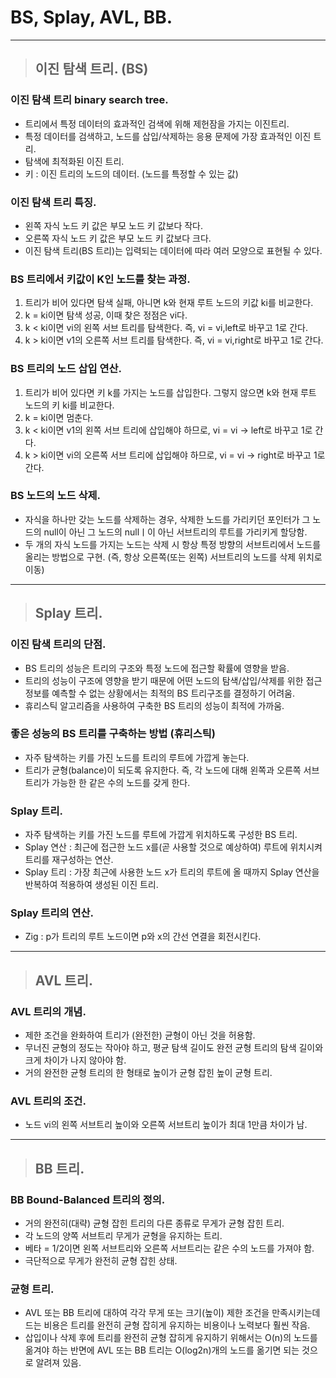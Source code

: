 
# BS, Splay, AVL, BB.

-------------------------------------------------------------------------------------

> ## 이진 탐색 트리. (BS)

### 이진 탐색 트리 binary search tree.
- 트리에서 특정 데이터의 효과적인 검색에 위해 제헌잠을 가지는 이진트리.
- 특정 데이터를 검색하고, 노드를 삽입/삭제하는 응용 문제에 가장 효과적인 이진 트리.
- 탐색에 최적화된 이진 트리.
- 키 : 이진 트리의 노드의 데이터. (노드를 특정할 수 있는 값)

### 이진 탐색 트리 특징.
- 왼쪽 자식 노드 키 값은 부모 노드 키 값보다 작다.
- 오른쪽 자식 노드 키 값은 부모 노드 키 값보다 크다.
- 이진 탐색 트리(BS 트리)는 입력되는 데이터에 따라 여러 모양으로 표현될 수 있다.

### BS 트리에서 키값이 K인 노드를 찾는 과정.
1. 트리가 비어 있다면 탐색 실패, 아니면 k와 현재 루트 노드의 키값 ki를 비교한다.
2. k = ki이면 탐색 성공, 이때 찾은 정점은 vi다.
3. k < ki이면 vi의 왼쪽 서브 트리를 탐색한다. 즉, vi = vi,left로 바꾸고 1로 간다.
4. k > ki이면 v1의 오른쪽 서브 트리를 탐색한다. 즉, vi = vi,right로 바꾸고 1로 간다.

### BS 트리의 노드 삽입 연산.
1. 트리가 비어 있다면 키 k를 가지는 노드를 삽입한다. 그렇지 않으면 k와 현재 루트 노드의 키 ki를 비교한다.
2. k = ki이면 멈춘다.
3. k < ki이면 v1의 왼쪽 서브 트리에 삽입해야 하므로, vi = vi -> left로 바꾸고 1로 간다.
4. k > ki이면 vi의 오른쪽 서브 트리에 삽입해야 하므로, vi = vi -> right로 바꾸고 1로 간다.

### BS 노드의 노드 삭제.
- 자식을 하나만 갖는 노드를 삭제하는 경우, 삭제한 노드를 가리키던 포인터가 그 노드의 null이 아닌 그 노드의 nullㅣ이 아닌 서브트리의 루트를 가리키게 할당함.
- 두 개의 자식 노드를 가지는 노드는 삭제 시 항상 특정 방향의 서브트리에서 노드를 올리는 방법으로 구현.
  (즉, 항상 오른쪽(또는 왼쪽) 서브트리의 노드를 삭제 위치로 이동)

-------------------------------------------------------------------------------------

> ## Splay 트리.

### 이진 탐색 트리의 단점.
- BS 트리의 성능은 트리의 구조와 특정 노드에 접근할 확률에 영향을 받음.
- 트리의 성능이 구조에 영향을 받기 때문에 어떤 노드의 탐색/삽입/삭제를 위한 접근정보를 예측할 수 없는 상황에서는 최적의 BS 트리구조를 결정하기 어려움.
- 휴리스틱 알고리즘을 사용하여 구축한 BS 트리의 성능이 최적에 가까움.

### 좋은 성능의 BS 트리를 구축하는 방법 (휴리스틱)
- 자주 탐색하는 키를 가진 노드를 트리의 루트에 가깝게 놓는다.
- 트리가 균형(balance)이 되도록 유지한다. 즉, 각 노드에 대해 왼쪽과 오른쪽 서브트리가 가능한 한 같은 수의 노드를 갖게 한다.

### Splay 트리.
- 자주 탐색하는 키를 가진 노드를 루트에 가깝게 위치하도록 구성한 BS 트리.
- Splay 연산 : 최근에 접근한 노드 x를(곧 사용할 것으로 예상하여) 루트에 위치시켜 트리를 재구성하는 연산.
- Splay 트리 : 가장 최근에 사용한 노드 x가 트리의 루트에 올 때까지 Splay 연산을 반복하여 적용하여 생성된 이진 트리.

### Splay 트리의 연산.
- Zig : p가 트리의 루트 노드이면 p와 x의 간선 연결을 회전시킨다.

-------------------------------------------------------------------------------------

> ## AVL 트리.

### AVL 트리의 개념.
- 제한 조건을 완화하여 트리가 (완전한) 균형이 아닌 것을 허용함.
- 무너진 균형의 정도는 작아야 하고, 평균 탐색 길이도 완전 균형 트리의 탐색 길이와 크게 차이가 나지 않아야 함.
- 거의 완전한 균형 트리의 한 형태로 높이가 균형 잡힌 높이 균형 트리.

### AVL 트리의 조건.
- 노드 vi의 왼쪽 서브트리 높이와 오른쪽 서브트리 높이가 최대 1만큼 차이가 남.

-------------------------------------------------------------------------------------

> ## BB 트리.

### BB Bound-Balanced 트리의 정의.
- 거의 완전히(대략) 균형 잡힌 트리의 다른 종류로 무게가 균형 잡힌 트리.
- 각 노드의 양쪽 서브트리 무게가 균형을 유지하는 트리.
- 베타 = 1/2이면 왼쪽 서브트리와 오른쪽 서브트리는 같은 수의 노드를 가져야 함.
- 극단적으로 무게가 완전히 균형 잡힌 상태.

### 균형 트리.
- AVL 또는 BB 트리에 대하여 각각 무게 또는 크기(높이) 제한 조건을 만족시키는데 드는 비용은 트리를 완전히 균형 잡히게 유지하는 비용이나 노력보다 훨씬 작음.
- 삽입이나 삭제 후에 트리를 완전히 균형 잡히게 유지하기 위해서는 O(n)의 노드를 옮겨야 하는 반면에 AVL 또는 BB 트리는 O(log2n)개의 노드를 옮기면 되는 것으로 알려져 있음.





